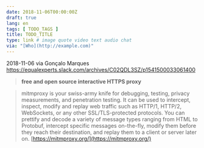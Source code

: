 ```yaml
---
date: 2018-11-06T00:00:00Z
draft: true
lang: en
tags: [ TODO_TAGS ]
title: TODO_TITLE
type: link # image quote video text audio chat
via: "[Who](http://example.com)"
---
```



2018-11-06 via Gonçalo Marques
https://equalexperts.slack.com/archives/C02QDL3SZ/p1541500033061400

> **free and open source interactive HTTPS proxy**

> mitmproxy is your swiss-army knife for debugging, testing, privacy measurements, and penetration testing. It can be used to intercept, inspect, modify and replay web traffic such as HTTP/1, HTTP/2, WebSockets, or any other SSL/TLS-protected protocols. You can prettify and decode a variety of message types ranging from HTML to Protobuf, intercept specific messages on-the-fly, modify them before they reach their destination, and replay them to a client or server later on.
[https://mitmproxy.org/](https://mitmproxy.org/)

